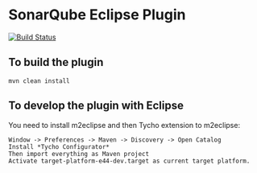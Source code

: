SonarQube Eclipse Plugin
=============
[![Build Status](https://travis-ci.org/SonarSource/sonar-eclipse.svg?branch=master)](https://travis-ci.org/SonarSource/sonar-eclipse)

To build the plugin
-------------------

    mvn clean install


To develop the plugin with Eclipse
----------------------------------

You need to install m2eclipse and then Tycho extension to m2eclipse:

    Window -> Preferences -> Maven -> Discovery -> Open Catalog
    Install *Tycho Configurator*
    Then import everything as Maven project
    Activate target-platform-e44-dev.target as current target platform.

